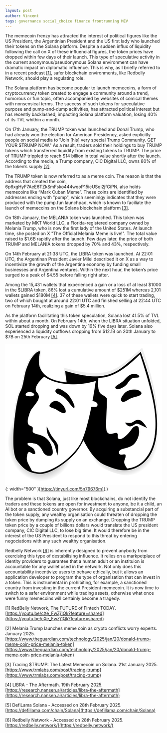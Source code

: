 ```yaml
---
layout: post
author: Vincent
tags: governance social_choice finance frontrunning MEV
---
```


The memecoin frenzy has attracted the interest of political figures like the US President, the Argentinian President and the US first 
lady who launched their tokens on the Solana platform. Despite a sudden influx of liquidity following the call on X of these 
influencial figures, the token prices have dropped within few days of their launch. 
This type of speculative activity in the current anonymous/pseudonymous Solana environment can have dramatic impact 
on diplomatic influence. This is why, as I briefly referred to in a recent podcast [[1]](https://youtu.be/cXe_FwZj1Qk?feature=shared), safer blockchain environments, 
like Redbelly Network, should play a regulating role.

The Solana platform has become popular to launch memecoins, a form of cryptocurrency token created to engage a 
community around a trend, humorous or fun topic, often accompanied by websites of comical themes with nonsensical terms.
The success of such tokens for speculative purpose and pump-and-dump acitivities, has attracted political interest 
but has recently backlashed, impacting Solana platform valuation, losing 40% of its TVL whithin a month.

On 17th January, the TRUMP token was launched and Donal Trump, who had already won the election for American Presidency, 
asked explicitly people on social media to "Join [his] very special Trump Community. GET YOUR $TRUMP NOW."
As a result, traders sold their holdings to buy TRUMP tokens which transferred liquidity from existing tokens to TRUMP.
The price of TRUMP trippled to reach $14 billion in total value shortly after the launch.
According to the media, a Trump company, CIC Digital LLC, owns 80% of the token’s supply [[2]](https://www.theguardian.com/technology/2025/jan/20/donald-trump-meme-coin-price-melania-token).

The TRUMP token is now referred to as a meme coin. The reason is that the address that created the coin, 
6p6xgHyF7AeE6TZkSmFsko444wqoP15icUSqi2jfGiPN, also holds memecoins like “Mark Cuban Meme”. 
These coins are identified by addresses ending with "pump", which seeminlgy indicates that they were produced 
with the pump.fun launchpad, which is known to faciliate the launch of memecoins on 
the Solana blockchain platform [[3]](https://www.trmlabs.com/post/tracing-trump). 

On 18th January, the MELANIA token was launched. This token was marketed by MKT World LLC, a Florida-registered company owned by 
Melania Trump, who is now the first lady of the United States. At launch time, she posted on X "The Official Melania Meme is live!".
The total value raised to $1.6B rapidly after the launch.
Few days later, the price of both TRUMP and MELANIA tokens dropped by 70% and 43%, respectively. 

On 14th February at 21:38 UTC, the LIBRA token was launched. 
At 22:01 UTC, the Argentinan President Javier Milei described it on X as a way to incentivize 
the growth of the Argentina economy by funding small businesses and Argentina ventures.
Within the next hour, the token’s price surged to a peak of $4.55 before falling right after.

Among the 15,431 wallets that experienced a gain or a loss of at least $1000 in the $LIBRA token, 86% lost a cumulative amount of 
$251M whereas 2,101 wallets gained $180M [[4]](https://research.nansen.ai/articles/libra-the-aftermath).
37 of these wallets were quick to start trading, two of which bought at around 
22:01 UTC and finished selling at 22:44 UTC on February 14th, realizing a gain of $5.4 million.

As the platform facilitating this token speculation, Solana lost 41.5% of TVL within about a month.
On February 14th, when the LIBRA situation unfolded, SOL started dropping and was down by 16% five days later. 
Solana also experienced a liquidity outflows dropping from $12.1B on 20th January to $7B on 25th February [[5]](https://defillama.com/chain/Solana).

![Tragedy](/img/tragedy.png){: width="500" }[https://tinyurl.com/5n79676m](.)

The problem is that Solana, just like most blockchains, do not identify the traders and these tokens are 
open for investment to anyone, be it a child, an AI bot or a sanctioned country governor. 
By acquiring a substancial part of the token supply, any wealthy organisation could threaten of dropping the token price by dumping 
its supply on an exchange. Dropping the TRUMP token price by a couple of billions dollars would translate the US president company, 
CIC Digital LLC, to lose big time. It would therefore be in the interest of the US President to respond to this threat by 
entering negociations with any such wealthy organisation.

Redbelly Network [[6]](https://redbelly.network/) is inherently designed to prevent anybody from exercising this type of destabilising influence. It relies on a markpetplace of identity providers to guarantee that a human adult or an instituion is accountable for any wallet 
used in the network. Not only does this accountability incentivize users to behave ethically, but it allows an application 
developer to program the type of organisation that can invest in a token. This is instrumental in prohibiting, for example, a sanctioned country from investing in the current President memecoin.
It is now time to switch to a safer environment while trading assets, otherwise what once were funny memecoins will certainly become a tragedy.

[1] RedBelly Network, The FUTURE of Fintech TODAY. [https://youtu.be/cXe_FwZj1Qk?feature=shared](https://youtu.be/cXe_FwZj1Qk?feature=shared)

[2] Melania Trump launches meme coin as crypto conflicts worry experts. January 2025. [https://www.theguardian.com/technology/2025/jan/20/donald-trump-meme-coin-price-melania-token](https://www.theguardian.com/technology/2025/jan/20/donald-trump-meme-coin-price-melania-token)

[3] Tracing $TRUMP: The Latest Memecoin on Solana. 21st January 2025. [https://www.trmlabs.com/post/tracing-trump](https://www.trmlabs.com/post/tracing-trump)

[4] LIBRA - The Aftermath. 19th February 2025. [https://research.nansen.ai/articles/libra-the-aftermath](https://research.nansen.ai/articles/libra-the-aftermath)

[5] DefiLama Solana - Accessed on 28th February 2025. [https://defillama.com/chain/Solana](https://defillama.com/chain/Solana)

[6] Redbelly Network - Accessed on 28th February 2025. [https://redbelly.network/](https://redbelly.network/)
